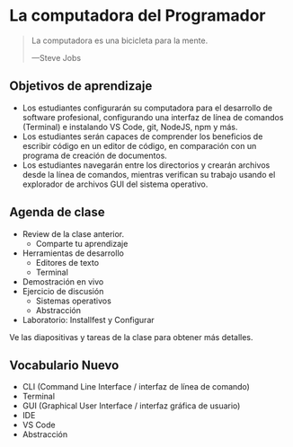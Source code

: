 # La computadora del Programador

> La computadora es una bicicleta para la mente.
>
> —Steve Jobs

## Objetivos de aprendizaje

- Los estudiantes configurarán su computadora para el desarrollo de software profesional, configurando una interfaz de línea de comandos (Terminal) e instalando VS Code, git, NodeJS, npm y más.
- Los estudiantes serán capaces de comprender los beneficios de escribir código en un editor de código, en comparación con un programa de creación de documentos.
- Los estudiantes navegarán entre los directorios y crearán archivos desde la línea de comandos, mientras verifican su trabajo usando el explorador de archivos GUI del sistema operativo.

## Agenda de clase

- Review de la clase anterior.
   - Comparte tu aprendizaje
- Herramientas de desarrollo
   - Editores de texto
   - Terminal
- Demostración en vivo
- Ejercicio de discusión
   - Sistemas operativos
   - Abstracción
- Laboratorio: Installfest y Configurar

Ve las diapositivas y tareas de la clase para obtener más detalles.

## Vocabulario Nuevo

- CLI (Command Line Interface / interfaz de línea de comando)
- Terminal
- GUI (Graphical User Interface / interfaz gráfica de usuario)
- IDE
- VS Code
- Abstracción
